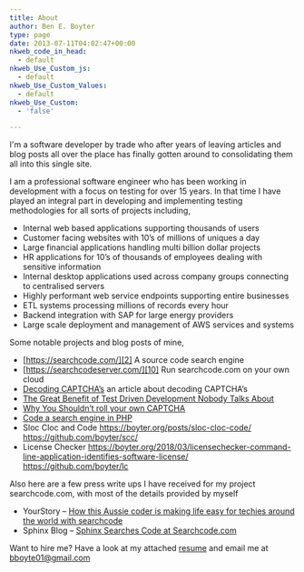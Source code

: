 ```yaml
---
title: About
author: Ben E. Boyter
type: page
date: 2013-07-11T04:02:47+00:00
nkweb_code_in_head:
  - default
nkweb_Use_Custom_js:
  - default
nkweb_Use_Custom_Values:
  - default
nkweb_Use_Custom:
  - 'false'

---
```

I'm a software developer by trade who after years of leaving articles and blog posts all over the place has finally gotten around to consolidating them all into this single site.

I am a professional software engineer who has been working in development with a focus on testing for over 15 years. In that time I have played an integral part in developing and implementing testing methodologies for all sorts of projects including,

* Internal web based applications supporting thousands of users
* Customer facing websites with 10&#8217;s of millions of uniques a day
* Large financial applications handling multi billion dollar projects
* HR applications for 10&#8217;s of thousands of employees dealing with sensitive information
* Internal desktop applications used across company groups connecting to centralised servers
* Highly performant web service endpoints supporting entire businesses
* ETL systems processing millions of records every hour
* Backend integration with SAP for large energy providers
* Large scale deployment and management of AWS services and systems

Some notable projects and blog posts of mine,

  * [https://searchcode.com/][2] A source code search engine
  * [https://searchcodeserver.com/][10] Run searchcode.com on your own cloud
  * [Decoding CAPTCHA&#8217;s][3] an article about decoding CAPTCHA&#8217;s
  * [The Great Benefit of Test Driven Development Nobody Talks About][4]
  * [Why You Shouldn’t roll your own CAPTCHA][5]
  * [Code a search engine in PHP][6]
  * Sloc Cloc and Code https://boyter.org/posts/sloc-cloc-code/ https://github.com/boyter/scc/
  * License Checker https://boyter.org/2018/03/licensechecker-command-line-application-identifies-software-license/ https://github.com/boyter/lc

Also here are a few press write ups I have received for my project searchcode.com, with most of the details provided by myself

  * YourStory &#8211; [How this Aussie coder is making life easy for techies around the world with searchcode][7]
  * Sphinx Blog &#8211; [Sphinx Searches Code at Searchcode.com][8]

Want to hire me? Have a look at my attached [resume][9] and email me at bboyte01@gmail.com

 [1]: http://www.boyter.org/wp-content/uploads/2013/07/headshot.jpg
 [2]: http://searchcode.com/ "Source Code Search Engine"
 [3]: http://www.boyter.org/decoding-captchas/
 [4]: https://boyter.org/2015/06/unsung-benefits-software-testing/
 [5]: http://www.boyter.org/2010/08/why-you-shouldnt-roll-your-own-captcha/
 [6]: http://www.boyter.org/2013/01/code-for-a-search-engine-in-php-part-1/
 [7]: http://yourstory.com/2014/07/aussie-coder-benjamin-boyter/
 [8]: http://sphinxsearch.com/blog/2014/06/19/sphinx-searches-code-at-searchcode-com/
 [9]: http://www.boyter.org/wp-content/uploads/2013/07/Benjamin-Boyter-Resume.doc
 [10]: https://searchcodeserver.com/